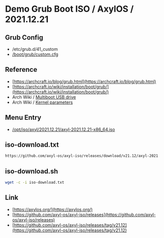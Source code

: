 

# Demo Grub Boot ISO / AxylOS / 2021.12.21

## Grub Config

* /etc/grub.d/41_custom
* [/boot/grub/custom.cfg](custom.cfg)


## Reference

* [https://archcraft.io/blog/grub.html](https://archcraft.io/blog/grub.html)
* [https://archcraft.io/wiki/installation/boot/grub/](https://archcraft.io/wiki/installation/boot/grub/)
* Arch Wiki / [Multiboot USB drive](https://wiki.archlinux.org/title/Multiboot_USB_drive#Configuring_GRUB)
* Arch Wiki / [Kernel parameters](https://wiki.archlinux.org/title/Kernel_parameters#GRUB)


## Menu Entry

* [/opt/iso/axyl/2021.12.21/axyl-2021.12.21-x86_64.iso](https://github.com/axyl-os/axyl-iso/releases/download/v21.12/axyl-2021.12.21-x86_64.iso)


## iso-download.txt

``` sh
https://github.com/axyl-os/axyl-iso/releases/download/v21.12/axyl-2021.12.21-x86_64.iso
```

## iso-download.sh

``` sh
wget -c -i iso-download.txt
```

## Link

* [https://axylos.org/](https://axylos.org/)
* [https://github.com/axyl-os/axyl-iso/releases](https://github.com/axyl-os/axyl-iso/releases)
* [https://github.com/axyl-os/axyl-iso/releases/tag/v21.12](https://github.com/axyl-os/axyl-iso/releases/tag/v21.12)
